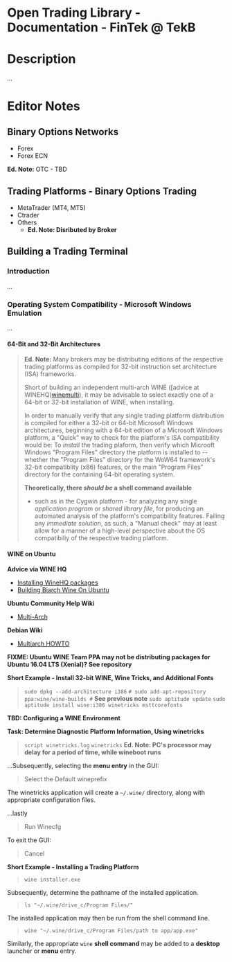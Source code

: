 Open Trading Library - Documentation - FinTek @ TekB
====================================================

# Description

*...*

# Editor Notes

## Binary Options Networks

* Forex
* Forex ECN

**Ed. Note:** OTC - TBD

## Trading Platforms - Binary Options Trading

* MetaTrader (MT4, MT5)
* Ctrader
* Others
  * **Ed. Note: Disributed by Broker**

## Building a Trading Terminal

### Introduction

*...*

### Operating System Compatibility - Microsoft Windows Emulation

*...*

#### 64-Bit and 32-Bit Architectures

> **Ed. Note:** Many brokers may be distributing editions of the
> respective trading platforms as compiled for 32-bit instruction set
> architecture (ISA) frameworks.
> 
> Short of building an independent multi-arch WINE ([advice at
> WINEHQ)[winemulti]), it may be advisable to select exactly one of a
> 64-bit or 32-bit installation of WINE, when installing.
>
> In order to manually verify that any single trading platform
> distribution is compiled for either a 32-bit or 64-bit Microsoft
> Windows architectures, beginning with a 64-bit edition of a Microsoft 
> Windows platform, a "Quick" way to check for the platform's ISA
> compatibility would be: To *install* the trading plaform, then verify
> which Microoft Windows "Program Files" directory the platform is
> installed to -- whether  the "Program Files" directory for the WoW64
> framework's 32-bit compatiblity (x86) features, or the main "Program
> Files" directory for the containing 64-bit operating system.
>
> **Theoretically, there *should be* a shell command available**
> - such as in the Cygwin platform - for analyzing any single
> *application program* or *shared library file*, for producing an
> automated analysis of the platform's compatibility features.
> Failing any *immediate solution*, as such, a "Manual check" may at
> least allow for a manner of a high-level perspective about the
> OS compatibiliy of the respective trading platform.

#### WINE on Ubuntu

**Advice via WINE HQ**

* [Installing WineHQ packages][wineubuntu]
* [Building Biarch Wine On Ubuntu][winemulti]

**Ubuntu Community Help Wiki**

* [Multi-Arch][ubuntumulti]


**Debian Wiki**

* [Multiarch HOWTO][debmulti]

**FIXME: Ubuntu WINE Team PPA may not be distributing packages for
Ubuntu 16.04 LTS (Xenial)? See repository**

**Short Example - Install 32-bit WINE, Wine Tricks, and Additional Fonts**

> `sudo dpkg --add-architecture i386`
> `# sudo add-apt-repository ppa:wine/wine-builds #` **See previous note**
> `sudo aptitude update`
> `sudo aptitude install wine:i386 winetricks msttcorefonts`

**TBD: Configuring a WINE Environment**

**Task: Determine Diagnostic Platform Information, Using winetricks**

> `script winetricks.log`
> `winetricks`
**Ed. Note: PC's processor may delay for a period of time, while
wineboot runs**

...Subsequently, selecting the **menu entry** in the GUI:
> Select the Default wineprefix

The winetricks application will create a `~/.wine/` directory, along
with appropriate configuration files.

...lastly
> Run Winecfg

To exit the GUI:
> Cancel

**Short Example - Installing a Trading Platform**

> `wine installer.exe`

Subsequently, determine the pathname of the installed application.

> `ls "~/.wine/drive_c/Program Files/"`

The installed application may then be run from the shell command line.

> `wine "~/.wine/drive_c/Program Files/path to app/app.exe"`

Similarly, the appropriate `wine` **shell command** may be added to a
**desktop** launcher or **menu** entry.


[wineubuntu]: https://wiki.winehq.org/Ubuntu
[winemulti]: https://wiki.winehq.org/Building_Biarch_Wine_On_Ubuntu
[ubuntumulti]: https://help.ubuntu.com/community/MultiArch
[debmulti]: https://wiki.debian.org/Multiarch/HOWTO
